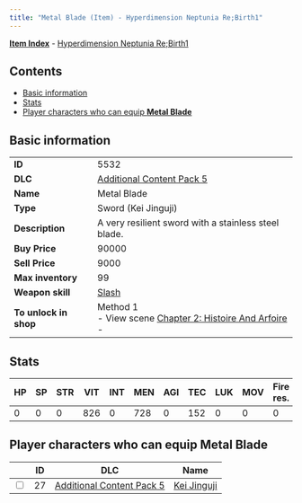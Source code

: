 ```yaml
---
title: "Metal Blade (Item) - Hyperdimension Neptunia Re;Birth1"
---
```


[**Item Index**](/neptunia/rb1/item/index.html) - [Hyperdimension Neptunia Re;Birth1](/neptunia/rb1)

## Contents

- [Basic information](#basic-information)
- [Stats](#stats)
- [Player characters who can equip **Metal Blade**](#player-characters-who-can-equip-metal-blade)

## Basic information

|   |   |
| -- | -- |
| **ID** | 5532 |
| **DLC** | [Additional Content Pack 5](/neptunia/rb1/dlc/14-pack5.html) |
| **Name** | Metal Blade |
| **Type** | Sword (Kei Jinguji) |
| **Description** | A very resilient sword with a stainless steel blade. |
| **Buy Price** | 90000 |
| **Sell Price** | 9000 |
| **Max inventory** | 99 |
| **Weapon skill** | [Slash](/neptunia/rb1/skill/14-3402-slash.html) |
| **To unlock in shop** | Method 1<br />- View scene [Chapter 2: Histoire And Arfoire](/neptunia/rb1/scene/1-201-chapter-2-histoire-and-arfoire.html)<br />-  |

## Stats

| HP | SP | STR | VIT | INT | MEN | AGI | TEC | LUK | MOV | Fire res. | Ice res. | Wind res. | Lightning res. |
| -- | -- | --- | --- | --- | --- | --- | --- | --- | --- | --------- | -------- | --------- | -------------- |
| 0 | 0 | 0 | 826 | 0 | 728 | 0 | 152 | 0 | 0 | 0 | 0 | 0 | 0 |

## Player characters who can equip **Metal Blade**

|    | ID | DLC | Name |
| -- | -- | --- | ---- |
| <input type="checkbox" id="rb1-player-14-27" class="trackbox" /> | 27 | [Additional Content Pack 5](/neptunia/rb1/dlc/14-pack5.html) | [Kei Jinguji](/neptunia/rb1/player/14-27-kei-jinguji.html) |